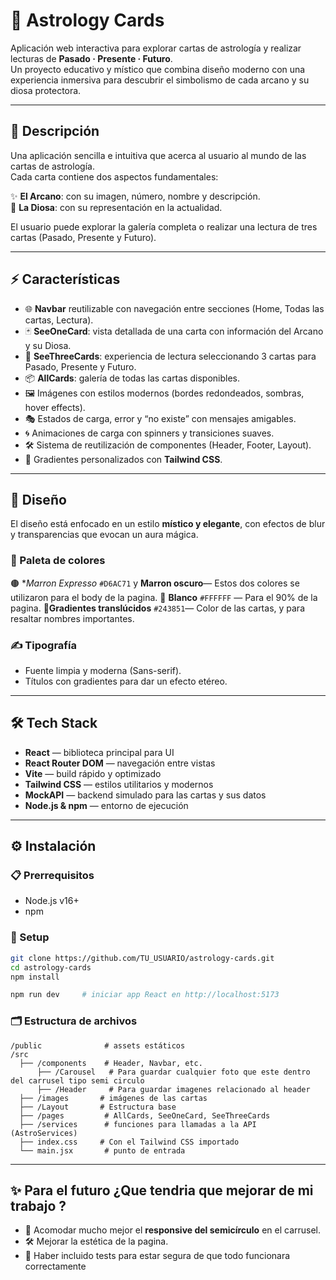 # 🔮 Astrology Cards  
Aplicación web interactiva para explorar cartas de astrología y realizar lecturas de **Pasado · Presente · Futuro**.  
Un proyecto educativo y místico que combina diseño moderno con una experiencia inmersiva para descubrir el simbolismo de cada arcano y su diosa protectora.  

---

## 🌙 Descripción  

Una aplicación sencilla e intuitiva que acerca al usuario al mundo de las cartas de astrología.  
Cada carta contiene dos aspectos fundamentales:  

✨ **El Arcano**: con su imagen, número, nombre y descripción.  
🌸 **La Diosa**: con su representación en la actualidad.   

El usuario puede explorar la galería completa o realizar una lectura de tres cartas (Pasado, Presente y Futuro).  

---

## ⚡ Características  

- 🌐 **Navbar** reutilizable con navegación entre secciones (Home, Todas las cartas, Lectura).  
- 🃏 **SeeOneCard**: vista detallada de una carta con información del Arcano y su Diosa.  
- 🔮 **SeeThreeCards**: experiencia de lectura seleccionando 3 cartas para Pasado, Presente y Futuro.  
- 📦 **AllCards**: galería de todas las cartas disponibles.  
- 🖼️ Imágenes con estilos modernos (bordes redondeados, sombras, hover effects).  
- 🎭 Estados de carga, error y “no existe” con mensajes amigables.  
- 🌀 Animaciones de carga con spinners y transiciones suaves.  
- 🛠️ Sistema de reutilización de componentes (Header, Footer, Layout).  
- 🌈 Gradientes personalizados con **Tailwind CSS**.  

---

## 🎨 Diseño  

El diseño está enfocado en un estilo **místico y elegante**, con efectos de blur y transparencias que evocan un aura mágica.  

### 🎨 Paleta de colores  
 🟤 **Marron Expresso* `#D6AC71`  y **Marron oscuro**— Estos dos colores se utilizaron para el body de la pagina. 
🤍 **Blanco** `#FFFFFF` — Para el 90% de la pagina. 
 🔵**Gradientes translúcidos** `#243851`— Color de las cartas, y para resaltar nombres importantes.   

### ✍️ Tipografía  
- Fuente limpia y moderna (Sans-serif).  
- Títulos con gradientes para dar un efecto etéreo.  

---

## 🛠️ Tech Stack  

- **React** — biblioteca principal para UI  
- **React Router DOM** — navegación entre vistas  
- **Vite** — build rápido y optimizado  
- **Tailwind CSS** — estilos utilitarios y modernos  
- **MockAPI** — backend simulado para las cartas y sus datos  
- **Node.js & npm** — entorno de ejecución  

---

## ⚙️ Instalación  

### 📋 Prerrequisitos  
- Node.js v16+  
- npm  

### 🔧 Setup  

```bash
git clone https://github.com/TU_USUARIO/astrology-cards.git
cd astrology-cards
npm install

npm run dev     # iniciar app React en http://localhost:5173
```

### 🗂️ Estructura de archivos
```
/public              # assets estáticos
/src
  ├── /components    # Header, Navbar, etc.
      ├── /Carousel   # Para guardar cualquier foto que este dentro del carrusel tipo semi circulo 
      ├── /Header     # Para guardar imagenes relacionado al header
  ├── /images       # imágenes de las cartas
  ├── /Layout       # Estructura base
  ├── /pages         # AllCards, SeeOneCard, SeeThreeCards
  ├── /services      # funciones para llamadas a la API (AstroServices)
  ├── index.css     # Con el Tailwind CSS importado
  └── main.jsx       # punto de entrada

```
---
## ✨ Para el futuro ¿Que tendria que mejorar de mi trabajo ?

- 📱 Acomodar mucho mejor el **responsive del semicírculo** en el carrusel.
- 🛠️ Mejorar la estética de la pagina.
- 🔄 Haber incluido tests para estar segura de que todo funcionara correctamente 

